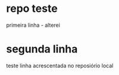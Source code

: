 # repo teste
primeira linha - alterei
# segunda linha 
teste 
linha acrescentada no reposiório local
